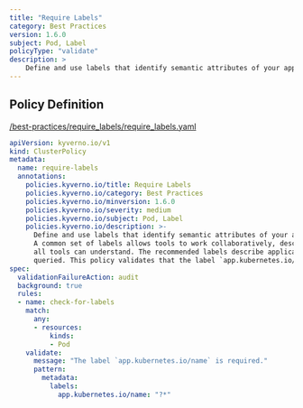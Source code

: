 ```yaml
---
title: "Require Labels"
category: Best Practices
version: 1.6.0
subject: Pod, Label
policyType: "validate"
description: >
    Define and use labels that identify semantic attributes of your application or Deployment. A common set of labels allows tools to work collaboratively, describing objects in a common manner that all tools can understand. The recommended labels describe applications in a way that can be queried. This policy validates that the label `app.kubernetes.io/name` is specified with some value.
---
```


## Policy Definition
<a href="https://github.com/kyverno/policies/raw/main//best-practices/require_labels/require_labels.yaml" target="-blank">/best-practices/require_labels/require_labels.yaml</a>

```yaml
apiVersion: kyverno.io/v1
kind: ClusterPolicy
metadata:
  name: require-labels
  annotations:
    policies.kyverno.io/title: Require Labels
    policies.kyverno.io/category: Best Practices
    policies.kyverno.io/minversion: 1.6.0
    policies.kyverno.io/severity: medium
    policies.kyverno.io/subject: Pod, Label
    policies.kyverno.io/description: >-
      Define and use labels that identify semantic attributes of your application or Deployment.
      A common set of labels allows tools to work collaboratively, describing objects in a common manner that
      all tools can understand. The recommended labels describe applications in a way that can be
      queried. This policy validates that the label `app.kubernetes.io/name` is specified with some value.
spec:
  validationFailureAction: audit
  background: true
  rules:
  - name: check-for-labels
    match:
      any:
      - resources:
          kinds:
          - Pod
    validate:
      message: "The label `app.kubernetes.io/name` is required."
      pattern:
        metadata:
          labels:
            app.kubernetes.io/name: "?*"
```
